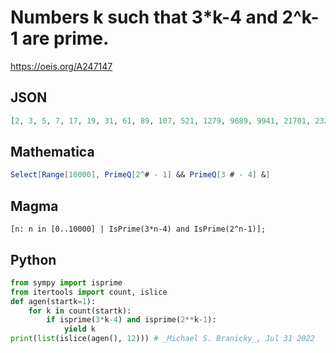 # Numbers k such that 3\*k\-4 and 2^k\-1 are prime\.
https://oeis.org/A247147
## JSON
```JSON
[2, 3, 5, 7, 17, 19, 31, 61, 89, 107, 521, 1279, 9689, 9941, 21701, 23209, 216091, 13466917, 30402457, 57885161]
```
## Mathematica
```Mathematica
Select[Range[10000], PrimeQ[2^# - 1] && PrimeQ[3 # - 4] &]
```
## Magma
```Magma
[n: n in [0..10000] | IsPrime(3*n-4) and IsPrime(2^n-1)];
```
## Python
```Python
from sympy import isprime
from itertools import count, islice
def agen(startk=1):
    for k in count(startk):
        if isprime(3*k-4) and isprime(2**k-1):
            yield k
print(list(islice(agen(), 12))) # _Michael S. Branicky_, Jul 31 2022
```

